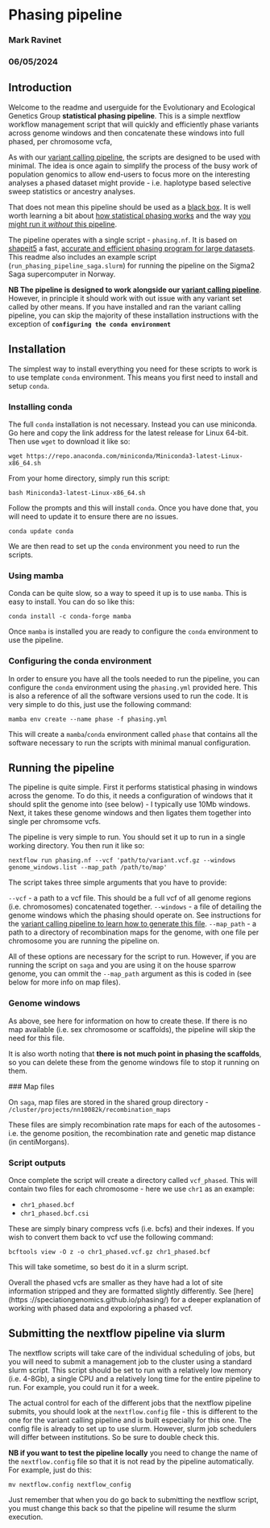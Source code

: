 # Phasing pipeline

### Mark Ravinet 
### 06/05/2024

## Introduction

Welcome to the readme and userguide for the Evolutionary and Ecological Genetics Group **statistical phasing pipeline**. This is a simple nextflow workflow management script that will quickly and efficiently phase variants across genome windows and then concatenate these windows into full phased, per chromosome vcfa, 

As with our [variant calling pipeline](https://github.com/markravinet/genotyping_pipeline), the scripts are designed to be used with minimal. The idea is once again to simplify the process of the busy work of population genomics to allow end-users to focus more on the interesting analyses a phased dataset might provide - i.e. haplotype based selective sweep statistics or ancestry analyses.

That does not mean this pipeline should be used as a [black box](https://en.wikipedia.org/wiki/Black_box). It is well worth learning a bit about [how statistical phasing works](https://en.wikipedia.org/wiki/Haplotype_estimation) and the way [you might run it *without* this pipeline](https://speciationgenomics.github.io/phasing/).

The pipeline operates with a single script - `phasing.nf`. It is based on [shapeit5](https://odelaneau.github.io/shapeit5/) a fast, [accurate and efficient phasing program for large datasets](https://www.nature.com/articles/s41588-023-01415-w). This readme also includes an example script (`run_phasing_pipeline_saga.slurm`) for running the pipeline on the Sigma2 Saga supercomputer in Norway. 

**NB The pipeline is designed to work alongside our [variant calling pipeline](https://github.com/markravinet/genotyping_pipeline)**. However, in principle it should work with out issue with any variant set called by other means. If you have installed and ran the variant calling pipeline, you can skip the majority of these installation instructions with the exception of **`configuring the conda environment`**

## Installation

The simplest way to install everything you need for these scripts to work is to use template `conda` environment. This means you first need to install and setup `conda`. 

### Installing conda

The full `conda` installation is not necessary. Instead you can use miniconda. Go here and copy the link address for the latest release for Linux 64-bit. Then use `wget` to download it like so:

```
wget https://repo.anaconda.com/miniconda/Miniconda3-latest-Linux-x86_64.sh
```

From your home directory, simply run this script:

```
bash Miniconda3-latest-Linux-x86_64.sh
```

Follow the prompts and this will install `conda`. Once you have done that, you will need to update it to ensure there are no issues.

```
conda update conda
```

We are then read to set up the `conda` environment you need to run the scripts.

### Using mamba

Conda can be quite slow, so a way to speed it up is to use `mamba`. This is easy to install. You can do so like this:

```
conda install -c conda-forge mamba
```

Once `mamba` is installed you are ready to configure the `conda` environment to use the pipeline.

### Configuring the conda environment

In order to ensure you have all the tools needed to run the pipeline, you can configure the `conda` environment using the `phasing.yml` provided here. This is also a reference of all the software versions used to run the code. It is very simple to do this, just use the following command:

```
mamba env create --name phase -f phasing.yml 
```

This will create a `mamba`/`conda` environment called `phase` that contains all the software necessary to run the scripts with minimal manual configuration. 

## Running the pipeline

The pipeline is quite simple. First it performs statistical phasing in windows across the genome. To do this, it needs a configuration of windows that it should split the genome into (see below) - I typically use 10Mb windows. Next, it takes these genome windows and then ligates them together into single per chromsome vcfs.

The pipeline is very simple to run. You should set it up to run in a single working directory. You then run it like so:

```
nextflow run phasing.nf --vcf 'path/to/variant.vcf.gz --windows genome_windows.list --map_path /path/to/map'
```

The script takes three simple arguments that you have to provide:

`--vcf` - a path to a vcf file. This should be a full vcf of all genome regions (i.e. chromosomes) concatenated together.
`--windows` - a file of detailing the genome windows which the phasing should operate on. See instructions for the [variant calling pipeline to learn how to generate this file](https://github.com/markravinet/genotyping_pipeline).
`--map_path` - a path to a directory of recombination maps for the genome, with one file per chromosome you are running the pipeline on.

All of these options are necessary for the script to run. However, if you are running the script on `saga` and you are using it on the house sparrow genome, you can ommit the `--map_path` argument as this is coded in (see below for more info on map files). 

### Genome windows

As above, see here for information on how to create these. If there is no map available (i.e. sex chromosome or scaffolds), the pipeline will skip the need for this file. 

It is also worth noting that **there is not much point in phasing the scaffolds**, so you can delete these from the genome windows file to stop it running on them. 

### Map files

On `saga`, map files are stored in the shared group directory - `/cluster/projects/nn10082k/recombination_maps`

These files are simply recombination rate maps for each of the autosomes - i.e. the genome position, the recombination rate and genetic map distance (in centiMorgans). 

### Script outputs

Once complete the script will create a directory called `vcf_phased`. This will contain two files for each chromosome - here we use `chr1` as an example:

- `chr1_phased.bcf`
- `chr1_phased.bcf.csi`

These are simply binary compress vcfs (i.e. bcfs) and their indexes. If you wish to convert them back to vcf use the following command:

```
bcftools view -O z -o chr1_phased.vcf.gz chr1_phased.bcf
```

This will take sometime, so best do it in a slurm script. 

Overall the phased vcfs are smaller as they have had a lot of site information stripped and they are formatted slightly differently. See [here](https
://speciationgenomics.github.io/phasing/) for a deeper explanation of working with phased data and expoloring a phased vcf.

## Submitting the nextflow pipeline via slurm

The nextflow scripts will take care of the individual scheduling of jobs, but you will need to submit a management job to the cluster using a standard slurm script. This script should be set to run with a relatively low memory (i.e. 4-8Gb), a single CPU and a relatively long time for the entire pipeline to run. For example, you could run it for a week. 

The actual control for each of the different jobs that the nextflow pipeline submits, you should look at the `nextflow.config` file - this is different to the one for the variant calling pipeline and is built especially for this one. The config file is already to set up to use slurm. However, slurm job schedulers will differ between institutions. So be sure to double check this.

**NB if you want to test the pipeline locally** you need to change the name of the `nextflow.config` file so that it is not read by the pipeline automatically. For example, just do this:

```
mv nextflow.config nextflow_config
```

Just remember that when you do go back to submitting the nextflow script, you must change this back so that the pipeline will resume the slurm execution. 
